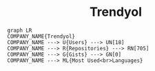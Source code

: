 <h1 align="center">Trendyol</h1>

```mermaid
graph LR
COMPANY_NAME{Trendyol}
COMPANY_NAME ---> U{Users} ---> UN[18]
COMPANY_NAME ---> R{Repositories} ---> RN[705]
COMPANY_NAME ---> G{Gists} ---> GN[0]
COMPANY_NAME ---> ML{Most Used<br>Languages}
```
